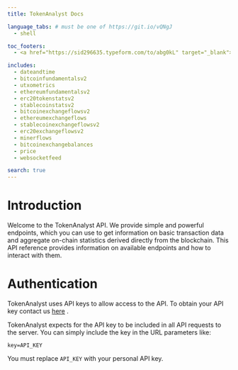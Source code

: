 ```yaml
---
title: TokenAnalyst Docs

language_tabs: # must be one of https://git.io/vQNgJ
  - shell

toc_footers:
  - <a href="https://sid296635.typeform.com/to/abg0kL" target="_blank">Get your API key</a>

includes:
  - dateandtime
  - bitcoinfundamentalsv2
  - utxometrics
  - ethereumfundamentalsv2
  - erc20tokenstatsv2
  - stablecoinstatsv2
  - bitcoinexchangeflowsv2
  - ethereumexchangeflows
  - stablecoinexchangeflowsv2
  - erc20exchangeflowsv2
  - minerflows
  - bitcoinexchangebalances
  - price
  - websocketfeed

search: true
---
```


<!-- Global site tag (gtag.js) - Google Analytics -->
<script async src="https://www.googletagmanager.com/gtag/js?id=UA-113322596-8"></script>
<script>
  window.dataLayer = window.dataLayer || [];
  function gtag(){dataLayer.push(arguments);}
  gtag('js', new Date());

  gtag('config', 'UA-113322596-8');
</script>

# Introduction

Welcome to the TokenAnalyst API. We provide simple and powerful endpoints, which you can use to get information on basic transaction data and aggregate on-chain statistics derived directly from the blockchain. This API reference provides information on available endpoints and how to interact with them.

# Authentication

TokenAnalyst uses API keys to allow access to the API. To obtain your API key contact us <a href="https://sid296635.typeform.com/to/abg0kL" target="_blank">here</a>
.

TokenAnalyst expects for the API key to be included in all API requests to the server. You can simply include the key in the URL parameters like:

`key=API_KEY`

<aside class="notice">
You must replace <code>API_KEY</code> with your personal API key.
</aside>
